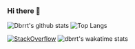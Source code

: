 ### Hi there 👋

![Dbrrt's github stats](https://github-readme-stats.vercel.app/api?username=dbrrt&show_icons=true&count_private=true&hide=stars&include_all_commits=true&theme=blueberry&show_icons=true)
![Top Langs](https://github-readme-stats.vercel.app/api/top-langs/?username=dbrrt&layout=compact)

[![StackOverflow](https://github-readme-stackoverflow.vercel.app/?userID=8483084&layout=compact&theme=blueberry)](https://stackoverflow.com/users/8483084/dbrrt)
![dbrrt's wakatime stats](https://github-readme-stats.vercel.app/api/wakatime?username=f55940d3-29a7-416c-a624-734033b6e060&theme=blueberry)
